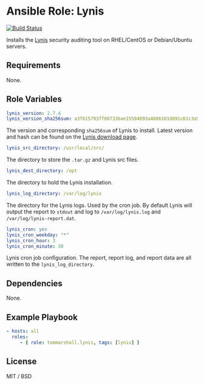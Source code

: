 Ansible Role: Lynis
=========

[![Build Status](https://travis-ci.org/tommarshall/ansible-role-lynis.svg?branch=master)](https://travis-ci.org/tommarshall/ansible-role-lynis)

Installs the [Lynis](https://cisofy.com/lynis/) security auditing tool on RHEL/CentOS or Debian/Ubuntu servers.

Requirements
------------

None.

Role Variables
--------------

```yml
lynis_version: 2.7.4
lynis_version_sha256sum: a3f615793ff80733bae15584893a4086101d891c61c3a52d280dfb658cb98fbd
```
The version and corresponding `sha256sum` of Lynis to install. Latest version and hash can be found on the [Lynis download page](https://cisofy.com/download/lynis/).

```yml
lynis_src_directory: /usr/local/src/
```
The directory to store the `.tar.gz` and Lynis src files.

```yml
lynis_dest_directory: /opt
```
The directory to hold the Lynis installation.

```yml
lynis_log_directory: /var/log/lynis
```
The directory for the Lynis logs. Used by the cron job. By default Lynis will output the report to `stdout` and log to `/var/log/lynis.log` and `/var/log/lynis-report.dat`.

```yml
lynis_cron: yes
lynis_cron_weekday: "*"
lynis_cron_hour: 3
lynis_cron_minute: 30
```
Lynis cron job configuration. The report, report log, and report data are all written to the `lynis_log_directory`.

Dependencies
------------

None.

Example Playbook
----------------

```yml
- hosts: all
  roles:
     - { role: tommarshall.lynis, tags: [lynis] }
```

License
-------

MIT / BSD
